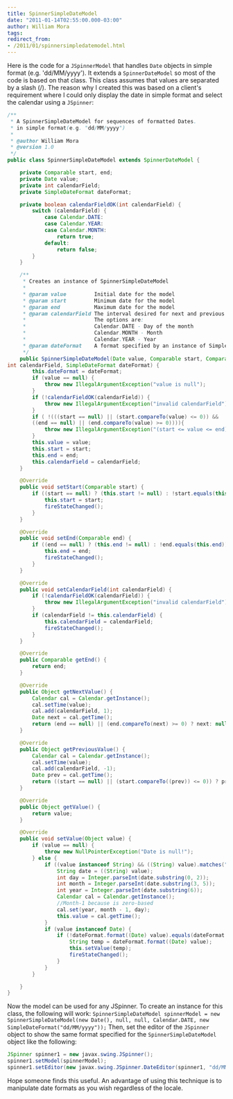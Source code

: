 ```yaml
--- 
title: SpinnerSimpleDateModel
date: "2011-01-14T02:55:00.000-03:00"
author: William Mora
tags: 
redirect_from: 
- /2011/01/spinnersimpledatemodel.html
---
```


Here is the code for a `JSpinnerModel` that handles `Date` objects in simple format (e.g. 'dd/MM/yyyy'). It extends a `SpinnerDateModel` so most of the code is based on that class. This class assumes that values are separated by a slash (/). The reason why I created this was based on a client's requirement where I could only display the date in simple format and select the calendar using a `JSpinner`: 

<!--more-->
```java
/**
 * A SpinnerSimpleDateModel for sequences of formatted Dates.
 * in simple format(e.g. "dd/MM/yyyy")
 *
 * @author William Mora
 * @version 1.0
 */
public class SpinnerSimpleDateModel extends SpinnerDateModel {

    private Comparable start, end;
    private Date value;
    private int calendarField;
    private SimpleDateFormat dateFormat;

    private boolean calendarFieldOK(int calendarField) {
        switch (calendarField) {
            case Calendar.DATE:
            case Calendar.YEAR:
            case Calendar.MONTH:
                return true;
            default:
                return false;
        }
    }

    /**
     * Creates an instance of SpinnerSimpleDateModel
     *
     * @param value         Initial date for the model
     * @param start         Minimum date for the model
     * @param end           Maximum date for the model
     * @param calendarField The interval desired for next and previous values.
     *                      The options are:
     *                      Calendar.DATE - Day of the month
     *                      Calendar.MONTH - Month
     *                      Calendar.YEAR - Year
     * @param dateFormat    A format specified by an instance of SimpleDateFormat
     */
    public SpinnerSimpleDateModel(Date value, Comparable start, Comparable end, 
int calendarField, SimpleDateFormat dateFormat) {
        this.dateFormat = dateFormat;
        if (value == null) {
            throw new IllegalArgumentException("value is null");
        }
        if (!calendarFieldOK(calendarField)) {
            throw new IllegalArgumentException("invalid calendarField");
        }
        if ( !(((start == null) || (start.compareTo(value) <= 0)) &&
        ((end == null) || (end.compareTo(value) >= 0)))){
            throw new IllegalArgumentException("(start <= value <= end) is false");
        }
        this.value = value;
        this.start = start;
        this.end = end;
        this.calendarField = calendarField;
    }

    @Override
    public void setStart(Comparable start) {
        if ((start == null) ? (this.start != null) : !start.equals(this.start)) {
            this.start = start;
            fireStateChanged();
        }
    }

    @Override
    public void setEnd(Comparable end) {
        if ((end == null) ? (this.end != null) : !end.equals(this.end)) {
            this.end = end;
            fireStateChanged();
        }
    }

    @Override
    public void setCalendarField(int calendarField) {
        if (!calendarFieldOK(calendarField)) {
            throw new IllegalArgumentException("invalid calendarField");
        }
        if (calendarField != this.calendarField) {
            this.calendarField = calendarField;
            fireStateChanged();
        }
    }

    @Override
    public Comparable getEnd() {
        return end;
    }

    @Override
    public Object getNextValue() {
        Calendar cal = Calendar.getInstance();
        cal.setTime(value);
        cal.add(calendarField, 1);
        Date next = cal.getTime();
        return (end == null) || (end.compareTo(next) >= 0) ? next: null;
    }

    @Override
    public Object getPreviousValue() {
        Calendar cal = Calendar.getInstance();
        cal.setTime(value);
        cal.add(calendarField, -1);
        Date prev = cal.getTime();
        return ((start == null) || (start.compareTo((prev)) <= 0)) ? prev : null;
    }

    @Override
    public Object getValue() {
        return value;
    }

    @Override
    public void setValue(Object value) {
        if (value == null) {
            throw new NullPointerException("Date is null!");
        } else {
            if ((value instanceof String) && ((String) value).matches("[0-9]+[/][0-9]+[/][0-9]+")) {
                String date = ((String) value);
                int day = Integer.parseInt(date.substring(0, 2));
                int month = Integer.parseInt(date.substring(3, 5));
                int year = Integer.parseInt(date.substring(6));
                Calendar cal = Calendar.getInstance();
                //Month-1 because is zero-based
                cal.set(year, month - 1, day);
                this.value = cal.getTime();
            }
            if (value instanceof Date) {
                if (!dateFormat.format((Date) value).equals(dateFormat.format(this.value))) {
                    String temp = dateFormat.format((Date) value);
                    this.setValue(temp);
                    fireStateChanged();
                }
            }
        }

    }
}
```

Now the model can be used for any JSpinner. To create an instance for this class, the following will work:  `SpinnerSimpleDateModel spinnerModel = new SpinnerSimpleDateModel(new Date(), null, null, Calendar.DATE, new SimpleDateFormat("dd/MM/yyyy"));` Then, set the editor of the `JSpinner` object to show the same format specified for the `SpinnerSimpleDateModel` object like the following: 

```java
JSpinner spinner1 = new javax.swing.JSpinner();
spinner1.setModel(spinnerModel);
spinner1.setEditor(new javax.swing.JSpinner.DateEditor(spinner1, "dd/MM/yyyy"));
```

Hope someone finds this useful. An advantage of using this technique is to manipulate date formats as you wish regardless of the locale.